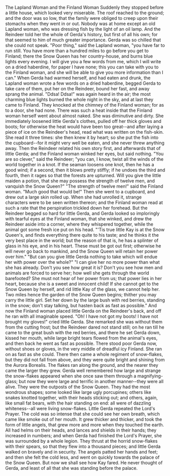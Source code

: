 The
Lapland
Woman
and
the
Finland
Woman
Suddenly
they
stopped
before
a
little
house,
which
looked
very
miserable.
The
roof
reached
to
the
ground;
and
the
door
was
so
low,
that
the
family
were
obliged
to
creep
upon
their
stomachs
when
they
went
in
or
out.
Nobody
was
at
home
except
an
old
Lapland
woman,
who
was
dressing
fish
by
the
light
of
an
oil
lamp.
And
the
Reindeer
told
her
the
whole
of
Gerda's
history,
but
first
of
all
his
own;
for
that
seemed
to
him
of
much
greater
importance.
Gerda
was
so
chilled
that
she
could
not
speak.
"Poor
thing,"
said
the
Lapland
woman,
"you
have
far
to
run
still.
You
have
more
than
a
hundred
miles
to
go
before
you
get
to
Finland;
there
the
Snow
Queen
has
her
country-house,
and
burns
blue
lights
every
evening.
I
will
give
you
a
few
words
from
me,
which
I
will
write
on
a
dried
haberdine,
for
paper
I
have
none;
this
you
can
take
with
you
to
the
Finland
woman,
and
she
will
be
able
to
give
you
more
information
than
I
can."
When
Gerda
had
warmed
herself,
and
had
eaten
and
drunk,
the
Lapland
woman
wrote
a
few
words
on
a
dried
haberdine,
begged
Gerda
to
take
care
of
them,
put
her
on
the
Reindeer,
bound
her
fast,
and
away
sprang
the
animal.
"Ddsa!
Ddsa!"
was
again
heard
in
the
air;
the
most
charming
blue
lights
burned
the
whole
night
in
the
sky,
and
at
last
they
came
to
Finland.
They
knocked
at
the
chimney
of
the
Finland
woman;
for
as
to
a
door,
she
had
none.
There
was
such
a
heat
inside
that
the
Finland
woman
herself
went
about
almost
naked.
She
was
diminutive
and
dirty.
She
immediately
loosened
little
Gerda's
clothes,
pulled
off
her
thick
gloves
and
boots;
for
otherwise
the
heat
would
have
been
too
great--and
after
laying
a
piece
of
ice
on
the
Reindeer's
head,
read
what
was
written
on
the
fish-skin.
She
read
it
three
times:
she
then
knew
it
by
heart;
so
she
put
the
fish
into
the
cupboard--for
it
might
very
well
be
eaten,
and
she
never
threw
anything
away.
Then
the
Reindeer
related
his
own
story
first,
and
afterwards
that
of
little
Gerda;
and
the
Finland
woman
winked
her
eyes,
but
said
nothing.
"You
are
so
clever,"
said
the
Reindeer;
"you
can,
I
know,
twist
all
the
winds
of
the
world
together
in
a
knot.
If
the
seaman
loosens
one
knot,
then
he
has
a
good
wind;
if
a
second,
then
it
blows
pretty
stiffly;
if
he
undoes
the
third
and
fourth,
then
it
rages
so
that
the
forests
are
upturned.
Will
you
give
the
little
maiden
a
potion,
that
she
may
possess
the
strength
of
twelve
men,
and
vanquish
the
Snow
Queen?"
"The
strength
of
twelve
men!"
said
the
Finland
woman.
"Much
good
that
would
be!"
Then
she
went
to
a
cupboard,
and
drew
out
a
large
skin
rolled
up.
When
she
had
unrolled
it,
strange
characters
were
to
be
seen
written
thereon;
and
the
Finland
woman
read
at
such
a
rate
that
the
perspiration
trickled
down
her
forehead.
But
the
Reindeer
begged
so
hard
for
little
Gerda,
and
Gerda
looked
so
imploringly
with
tearful
eyes
at
the
Finland
woman,
that
she
winked,
and
drew
the
Reindeer
aside
into
a
corner,
where
they
whispered
together,
while
the
animal
got
some
fresh
ice
put
on
his
head.
"'Tis
true
little
Kay
is
at
the
Snow
Queen's,
and
finds
everything
there
quite
to
his
taste;
and
he
thinks
it
the
very
best
place
in
the
world;
but
the
reason
of
that
is,
he
has
a
splinter
of
glass
in
his
eye,
and
in
his
heart.
These
must
be
got
out
first;
otherwise
he
will
never
go
back
to
mankind,
and
the
Snow
Queen
will
retain
her
power
over
him."
"But
can
you
give
little
Gerda
nothing
to
take
which
will
endue
her
with
power
over
the
whole?"
"I
can
give
her
no
more
power
than
what
she
has
already.
Don't
you
see
how
great
it
is?
Don't
you
see
how
men
and
animals
are
forced
to
serve
her;
how
well
she
gets
through
the
world
barefooted?
She
must
not
hear
of
her
power
from
us;
that
power
lies
in
her
heart,
because
she
is
a
sweet
and
innocent
child!
If
she
cannot
get
to
the
Snow
Queen
by
herself,
and
rid
little
Kay
of
the
glass,
we
cannot
help
her.
Two
miles
hence
the
garden
of
the
Snow
Queen
begins;
thither
you
may
carry
the
little
girl.
Set
her
down
by
the
large
bush
with
red
berries,
standing
in
the
snow;
don't
stay
talking,
but
hasten
back
as
fast
as
possible."
And
now
the
Finland
woman
placed
little
Gerda
on
the
Reindeer's
back,
and
off
he
ran
with
all
imaginable
speed.
"Oh!
I
have
not
got
my
boots!
I
have
not
brought
my
gloves!"
cried
little
Gerda.
She
remarked
she
was
without
them
from
the
cutting
frost;
but
the
Reindeer
dared
not
stand
still;
on
he
ran
till
he
came
to
the
great
bush
with
the
red
berries,
and
there
he
set
Gerda
down,
kissed
her
mouth,
while
large
bright
tears
flowed
from
the
animal's
eyes,
and
then
back
he
went
as
fast
as
possible.
There
stood
poor
Gerda
now,
without
shoes
or
gloves,
in
the
very
middle
of
dreadful
icy
Finland.
She
ran
on
as
fast
as
she
could.
There
then
came
a
whole
regiment
of
snow-flakes,
but
they
did
not
fall
from
above,
and
they
were
quite
bright
and
shining
from
the
Aurora
Borealis.
The
flakes
ran
along
the
ground,
and
the
nearer
they
came
the
larger
they
grew.
Gerda
well
remembered
how
large
and
strange
the
snow-flakes
appeared
when
she
once
saw
them
through
a
magnifying-glass;
but
now
they
were
large
and
terrific
in
another
manner--they
were
all
alive.
They
were
the
outposts
of
the
Snow
Queen.
They
had
the
most
wondrous
shapes;
some
looked
like
large
ugly
porcupines;
others
like
snakes
knotted
together,
with
their
heads
sticking
out;
and
others,
again,
like
small
fat
bears,
with
the
hair
standing
on
end:
all
were
of
dazzling
whiteness--all
were
living
snow-flakes.
Little
Gerda
repeated
the
Lord's
Prayer.
The
cold
was
so
intense
that
she
could
see
her
own
breath,
which
came
like
smoke
out
of
her
mouth.
It
grew
thicker
and
thicker,
and
took
the
form
of
little
angels,
that
grew
more
and
more
when
they
touched
the
earth.
All
had
helms
on
their
heads,
and
lances
and
shields
in
their
hands;
they
increased
in
numbers;
and
when
Gerda
had
finished
the
Lord's
Prayer,
she
was
surrounded
by
a
whole
legion.
They
thrust
at
the
horrid
snow-flakes
with
their
spears,
so
that
they
flew
into
a
thousand
pieces;
and
little
Gerda
walked
on
bravely
and
in
security.
The
angels
patted
her
hands
and
feet;
and
then
she
felt
the
cold
less,
and
went
on
quickly
towards
the
palace
of
the
Snow
Queen.
But
now
we
shall
see
how
Kay
fared.
He
never
thought
of
Gerda,
and
least
of
all
that
she
was
standing
before
the
palace.
